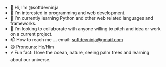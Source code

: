 - 👋 Hi, I’m @softdevninja
- 👀 I’m interested in programming and web development.
- 🌱 I’m currently learning Python and other web related languages and frameworks.
- 💞️ I’m looking to collaborate with anyone willing to pitch and idea or work on a current project.
- 📫 How to reach me ... email: softdevninja@gmail.com
- 😄 Pronouns: He/Him
- ⚡ Fun fact: I love the ocean, nature, seeing palm trees and learning about our universe.

<!---
softdevninja/softdevninja is a ✨ special ✨ repository because its `README.md` (this file) appears on your GitHub profile.
You can click the Preview link to take a look at your changes.
--->
